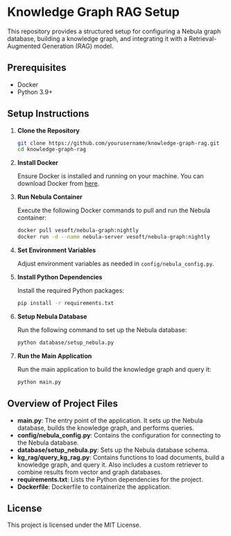 # Knowledge Graph RAG Setup

This repository provides a structured setup for configuring a Nebula graph database, building a knowledge graph, and integrating it with a Retrieval-Augmented Generation (RAG) model.

## Prerequisites

- Docker
- Python 3.9+

## Setup Instructions

1. **Clone the Repository**

    ```sh
    git clone https://github.com/yourusername/knowledge-graph-rag.git
    cd knowledge-graph-rag
    ```

2. **Install Docker**

    Ensure Docker is installed and running on your machine. You can download Docker from [here](https://www.docker.com/products/docker-desktop).

3. **Run Nebula Container**

    Execute the following Docker commands to pull and run the Nebula container:

    ```sh
    docker pull vesoft/nebula-graph:nightly
    docker run -d --name nebula-server vesoft/nebula-graph:nightly
    ```

4. **Set Environment Variables**

    Adjust environment variables as needed in `config/nebula_config.py`.

5. **Install Python Dependencies**

    Install the required Python packages:

    ```sh
    pip install -r requirements.txt
    ```

6. **Setup Nebula Database**

    Run the following command to set up the Nebula database:

    ```sh
    python database/setup_nebula.py
    ```

7. **Run the Main Application**

    Run the main application to build the knowledge graph and query it:

    ```sh
    python main.py
    ```

## Overview of Project Files

- **main.py**: The entry point of the application. It sets up the Nebula database, builds the knowledge graph, and performs queries.
- **config/nebula_config.py**: Contains the configuration for connecting to the Nebula database.
- **database/setup_nebula.py**: Sets up the Nebula database schema.
- **kg_rag/query_kg_rag.py**: Contains functions to load documents, build a knowledge graph, and query it. Also includes a custom retriever to combine results from vector and graph databases.
- **requirements.txt**: Lists the Python dependencies for the project.
- **Dockerfile**: Dockerfile to containerize the application.

## License

This project is licensed under the MIT License.
